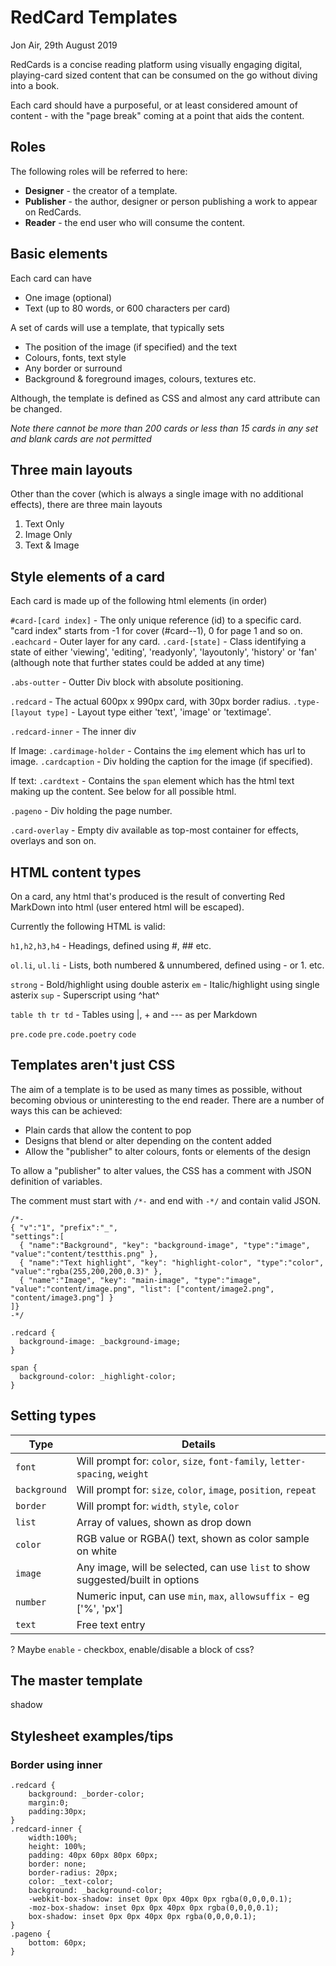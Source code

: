 # RedCard Templates
Jon Air, 29th August 2019

RedCards is a concise reading platform using visually engaging digital, playing-card sized content that can be consumed on the go without diving into a book.  

Each card should have a purposeful, or at least considered amount of content - with the "page break" coming at a point that aids the content. 

## Roles

The following roles will be referred to here:
- **Designer** - the creator of a template.
- **Publisher** - the author, designer or person publishing a work to appear on RedCards.
- **Reader** - the end user who will consume the content.

## Basic elements

Each card can have 
- One image (optional)
- Text (up to 80 words, or 600 characters per card)

A set of cards will use a template, that typically sets
- The position of the image (if specified) and the text
- Colours, fonts, text style
- Any border or surround
- Background & foreground images, colours, textures etc.

Although, the template is defined as CSS and almost any card attribute can be changed.

*Note there cannot be more than 200 cards or less than 15 cards in any set and blank cards are not permitted*

## Three main layouts

Other than the cover (which is always a single image with no additional effects), there are three main layouts

1. Text Only
2. Image Only
3. Text & Image

## Style elements of a card

Each card is made up of the following html elements (in order)


`#card-[card index]` - The only unique reference (id) to a specific card. "card index" starts from -1 for cover (#card--1), 0 for page 1 and so on.
`.eachcard` - Outer layer for any card.
`.card-[state]` - Class identifying a state of either 'viewing', 'editing', 'readyonly', 'layoutonly', 'history' or 'fan' (although note that further states could be added at any time)

`.abs-outter` - Outter Div block with absolute positioning.

`.redcard` - The actual 600px x 990px card, with 30px border radius.
`.type-[layout type]` - Layout type either 'text', 'image' or 'textimage'.

`.redcard-inner` - The inner div

If Image:
`.cardimage-holder` - Contains the `img` element which has url to image.
`.cardcaption` - Div holding the caption for the image (if specified).

If text:
`.cardtext` - Contains the `span` element which has the html text making up the content. See below for all possible html.

`.pageno` - Div holding the page number.
			
`.card-overlay` - Empty div available as top-most container for effects, overlays and son on.

## HTML content types

On a card, any html that's produced is the result of converting Red MarkDown into html (user entered html will be escaped). 

Currently the following HTML is valid:

`h1,h2,h3,h4` - Headings, defined using #, ## etc.

`ol.li`, `ul.li` - Lists, both numbered & unnumbered, defined using - or 1. etc.

`strong` - Bold/highlight using double asterix
`em` - Italic/highlight using single asterix
`sup` - Superscript using ^hat^

`table th tr td` - Tables using |, + and --- as per Markdown

`pre.code`
`pre.code.poetry`
`code`

## Templates aren't just CSS

The aim of a template is to be used as many times as possible, without becoming obvious or uninteresting to the end reader.  There are a number of ways this can be achieved:

- Plain cards that allow the content to pop
- Designs that blend or alter depending on the content added
- Allow the "publisher" to alter colours, fonts or elements of the design

To allow a "publisher" to alter values, the CSS has a comment with JSON definition of variables.

The comment must start with `/*-` and end with `-*/` and contain valid JSON.

	/*-
	{ "v":"1", "prefix":"_",
	"settings":[
	  { "name":"Background", "key": "background-image", "type":"image", "value":"content/testthis.png" },
	  { "name":"Text highlight", "key": "highlight-color", "type":"color", "value":"rgba(255,200,200,0.3)" },
	  { "name":"Image", "key": "main-image", "type":"image", "value":"content/image.png", "list": ["content/image2.png", "content/image3.png"] }
	]}
	-*/
	
	.redcard {
	  background-image: _background-image;
	}
	
	span {
	  background-color: _highlight-color;
	}


## Setting types

| Type | Details |
|---|---|
| `font` | Will prompt for: `color`, `size`, `font-family`, `letter-spacing`, `weight` |
| `background`| Will prompt for: `size`, `color`, `image`, `position`, `repeat` |
| `border` | Will prompt for: `width`, `style`, `color` |
| `list` | Array of values, shown as drop down |
| `color` | RGB value or RGBA() text, shown as color sample on white |
| `image` | Any image, will be selected, can use `list` to show suggested/built in options |
| `number` | Numeric input, can use `min`, `max`, `allowsuffix` - eg ['%', 'px'] |
| `text` | Free text entry |


? Maybe
`enable` - checkbox, enable/disable a block of css?


## The master template
  


shadow

## Stylesheet examples/tips

### Border using inner

	.redcard {
		background: _border-color;
		margin:0;
		padding:30px;	
	}
	.redcard-inner {
		width:100%;
		height: 100%;
		padding: 40px 60px 80px 60px;
		border: none;
		border-radius: 20px;
		color: _text-color;
		background: _background-color;
		-webkit-box-shadow: inset 0px 0px 40px 0px rgba(0,0,0,0.1);
		-moz-box-shadow: inset 0px 0px 40px 0px rgba(0,0,0,0.1);
		box-shadow: inset 0px 0px 40px 0px rgba(0,0,0,0.1);
	}
	.pageno {
		bottom: 60px;
	}



